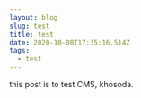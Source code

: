 ```yaml
---
layout: blog
slug: test
title: test
date: 2020-10-08T17:35:16.514Z
tags:
  - test
---
```

this post is to test CMS, khosoda.